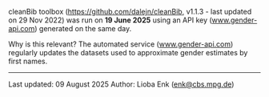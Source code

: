 cleanBib toolbox (https://github.com/dalejn/cleanBib, v1.1.3 - last updated on 29 Nov 2022) was run on **19 June 2025** using an API key (www.gender-api.com) generated on the same day.

Why is this relevant?
The automated service (www.gender-api.com) regularly updates the datasets used to approximate gender estimates by first names.

---

Last updated: 09 August 2025
Author: Lioba Enk (enk@cbs.mpg.de)
